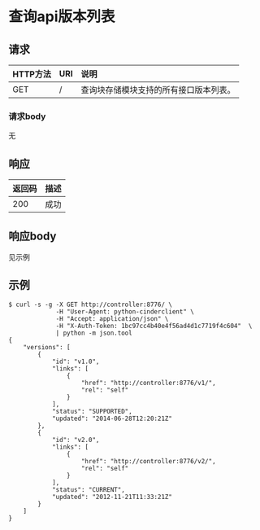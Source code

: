 # 查询api版本列表
## 请求
|HTTP方法|URI|说明|
|:------|:---|:---|
|GET|/|查询块存储模块支持的所有接口版本列表。|
### 请求body
无
## 响应
|返回码|描述|
|:---|:---|
|200|成功|
## 响应body
见示例
## 示例
```
$ curl -s -g -X GET http://controller:8776/ \ 
             -H "User-Agent: python-cinderclient" \
             -H "Accept: application/json" \
             -H "X-Auth-Token: 1bc97cc4b40e4f56ad4d1c7719f4c604"  \ 
             | python -m json.tool
{
    "versions": [
        {
            "id": "v1.0",
            "links": [
                {
                    "href": "http://controller:8776/v1/",
                    "rel": "self"
                }
            ],
            "status": "SUPPORTED",
            "updated": "2014-06-28T12:20:21Z"
        },
        {
            "id": "v2.0",
            "links": [
                {
                    "href": "http://controller:8776/v2/",
                    "rel": "self"
                }
            ],
            "status": "CURRENT",
            "updated": "2012-11-21T11:33:21Z"
        }
    ]
}
```

